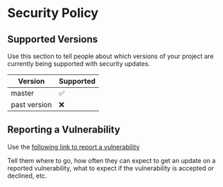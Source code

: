 # Security Policy

## Supported Versions

Use this section to tell people about which versions of your project are
currently being supported with security updates.

| Version      | Supported          |
| ------------ | ------------------ |
| master       | :white_check_mark: |
| past version | :x:                |

## Reporting a Vulnerability

Use the [following link to report a vulnerability](https://github.com/DoliCloud/SellYourSaas/security)

Tell them where to go, how often they can expect to get an update on a
reported vulnerability, what to expect if the vulnerability is accepted or
declined, etc.
